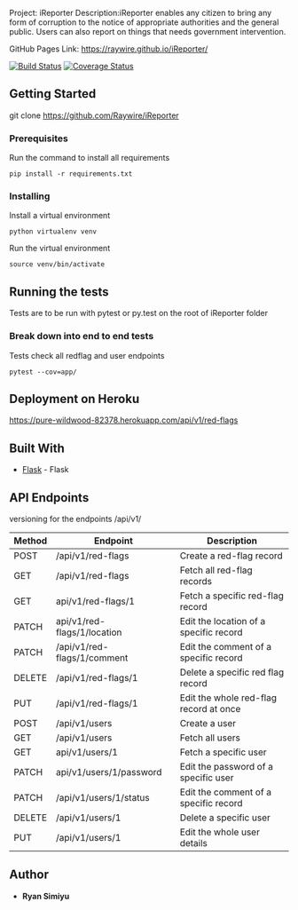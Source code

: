 Project: iReporter
Description:iReporter enables any citizen to bring any form of corruption to the notice of appropriate authorities and the
general public. Users can also report on things that needs government intervention.

GitHub Pages Link: https://raywire.github.io/iReporter/

[![Build Status](https://travis-ci.org/Raywire/iReporter.svg?branch=ft-user-endpoins-162357018)](https://travis-ci.org/Raywire/iReporter)
[![Coverage Status](https://coveralls.io/repos/github/Raywire/iReporter/badge.svg?branch=ch-codecov-badge-162391750)](https://coveralls.io/github/Raywire/iReporter?branch=ch-codecov-badge-162391750)

## Getting Started

git clone https://github.com/Raywire/iReporter

### Prerequisites

Run the command to install all requirements

```
pip install -r requirements.txt
```

### Installing

Install a virtual environment

```
python virtualenv venv
```

Run the virtual environment

```
source venv/bin/activate
```

## Running the tests

Tests are to be run with pytest or py.test on the root of iReporter folder

### Break down into end to end tests

Tests check all redflag and user endpoints

```
pytest --cov=app/
```


## Deployment on Heroku

https://pure-wildwood-82378.herokuapp.com/api/v1/red-flags

## Built With

* [Flask](http://flask.pocoo.org/docs/dev/) - Flask


## API Endpoints

versioning for the endpoints
/api/v1/
	 	

|  Method  | Endpoint |  Description |
|---|---|---|
| POST  | /api/v1/red-flags  | Create a red-flag record  |
| GET  | /api/v1/red-flags  | Fetch all red-flag records  |
| GET  | api/v1/red-flags/1  | Fetch a specific red-flag record  |
| PATCH  | api/v1/red-flags/1/location  | Edit the location of a specific record  |
| PATCH  | /api/v1/red-flags/1/comment  | Edit the comment of a specific record  |
| DELETE  | /api/v1/red-flags/1   | Delete a specific red flag record  |
| PUT  | /api/v1/red-flags/1  | Edit the whole red-flag record at once  |
| POST  | /api/v1/users  | Create a user  |
| GET  | /api/v1/users  | Fetch all users  |
| GET  | api/v1/users/1  | Fetch a specific user  |
| PATCH  | api/v1/users/1/password  | Edit the password of a specific user  |
| PATCH  | /api/v1/users/1/status  | Edit the comment of a specific record  |
| DELETE  | /api/v1/users/1   | Delete a specific user  |
| PUT  | /api/v1/users/1  | Edit the whole user details  |
## Author

* **Ryan Simiyu** 
